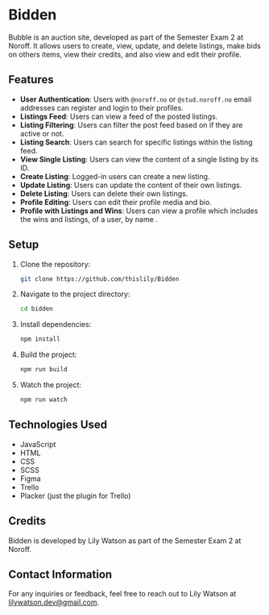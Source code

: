 # Bidden

Bubble is an auction site, developed as part of the Semester Exam 2 at Noroff. It allows users to create, view, update, and delete listings, make bids on others items, view their credits, and also view and edit their profile.

## Features

- **User Authentication**: Users with `@noroff.no` or `@stud.noroff.no` email addresses can register and login to their profiles.
- **Listings Feed**: Users can view a feed of the posted listings.
- **Listing Filtering**: Users can filter the post feed based on if they are active or not.
- **Listing Search**: Users can search for specific listings within the listing feed.
- **View Single Listing**: Users can view the content of a single listing by its ID.
- **Create Listing**: Logged-in users can create a new listing.
- **Update Listing**: Users can update the content of their own listings.
- **Delete Listing**: Users can delete their own listings.
- **Profile Editing**: Users can edit their profile media and bio.
- **Profile with Listings and Wins**: Users can view a profile which includes the wins and listings, of a user, by name .

## Setup

1. Clone the repository:

   ```bash
   git clone https://github.com/thislily/Bidden
   ```

2. Navigate to the project directory:

   ```bash
   cd bidden
   ```

3. Install dependencies:

   ```bash
   npm install
   ```

5. Build the project:
   ```bash
   npm run build
    ```

4. Watch the project:
   ```bash
   npm run watch
   ```

## Technologies Used

- JavaScript
- HTML
- CSS
- SCSS
- Figma
- Trello
- Placker (just the plugin for Trello)

## Credits

Bidden is developed by Lily Watson as part of the Semester Exam 2 at Noroff.

## Contact Information
For any inquiries or feedback, feel free to reach out to Lily Watson at lilywatson.dev@gmail.com.
